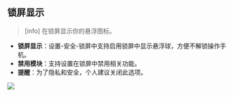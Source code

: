 ## 锁屏显示
>[info] 在锁屏显示你的悬浮图标。

* **锁屏显示**：设置-安全-锁屏中支持启用锁屏中显示悬浮球，方便不解锁操作手机。
* **禁用模块**：支持设置在锁屏中禁用相关功能。
* **提醒**：为了隐私和安全，个人建议关闭此选项。

![](http://ww1.sinaimg.cn/large/6b1dd0a7ly1fzr9il0ernj20u01hc4qp.jpg)
